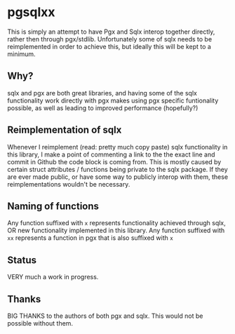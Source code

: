 # pgsqlxx

This is simply an attempt to have Pgx and Sqlx interop together directly, rather then through pgx/stdlib. Unfortunately some of sqlx needs to be reimplemented in order to achieve this, but ideally this will be kept to a minimum.

## Why?

sqlx and pgx are both great libraries, and having some of the sqlx functionality work directly with pgx makes using pgx specific funtionality possible, as well as leading to improved performance (hopefully?)

## Reimplementation of sqlx

Whenever I reimplement (read: pretty much copy paste) sqlx functionality in this library, 
I make a point of commenting a link to the the exact line and commit in Github the code block is coming from. This is mostly caused by certain 
struct attributes / functions being private to the sqlx package. If they are ever made public, or have some way to 
publicly interop with them, these reimplementations wouldn't be necessary.

## Naming of functions

Any function suffixed with `x` represents functionality achieved through sqlx, OR new functionality implemented in this library. Any function suffixed with `xx` represents a function in pgx that is also suffixed with `x`

## Status

VERY much a work in progress. 

## Thanks

BIG THANKS to the authors of both pgx and sqlx. This would not be possible without them.